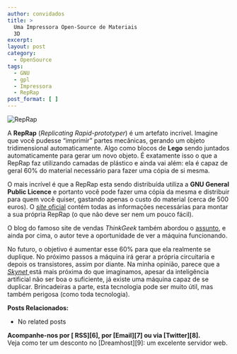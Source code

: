 ```yaml
---
author: convidados
title: >
  Uma Impressora Open-Source de Materiais
  3D
excerpt:
layout: post
category:
  - OpenSource
tags:
  - GNU
  - gpl
  - Impressora
  - RepRap
post_format: [ ]
---
```

![RepRap][1]

A **RepRap** (*Replicating Rapid-prototyper*) é um artefato incrível. Imagine que você pudesse “imprimir” partes mecânicas, gerando um objeto tridimensional automaticamente. Algo como blocos de **Lego** sendo juntados automaticamente para gerar um novo objeto. É exatamente isso o que a RepRap faz utilizando camadas de plástico e ainda vai além: ela é capaz de geral 60% do material necessário para fazer uma cópia de si mesma. 

O mais incrível é que a RepRap esta sendo distribuída utiliza a **GNU General Public Licence** e portanto você pode fazer uma cópia da mesma e distribuir para quem você quiser, gastando apenas o custo do material (cerca de 500 euros). O [*site* oficial][2] contém todas as informações necessárias para montar a sua própria RepRap (o que não deve ser nem um pouco fácil). 

O blog do famoso site de vendas *ThinkGeek* também abordou o [assunto][3], e ainda por cima, o autor teve a oportunidade de ver a máquina funcionando. 

No futuro, o objetivo é aumentar esse 60% para que ela realmente se duplique. No próximo passos a máquina irá gerar a própria circuitaria e depois os transistores, assim por diante. Na minha opinião, parece que a [*Skynet* ][4] está mais próxima do que imaginamos, apesar da inteligência artificial não ser boa o suficiente, já existe uma máquina capaz de se duplicar. Brincadeiras a parte, esta tecnologia pode ser muito útil, mas também perigosa (como toda tecnologia). 

**Posts Relacionados:** 
*   No related posts









**Acompanhe-nos por [ RSS][6], por [Email][7] ou via [Twitter][8].**  
Veja como ter um desconto no [Dreamhost][9]: um excelente servidor web.

 [1]: http://vidageek.net/wp-content/uploads/2008/09/reprap.jpg
 [2]: http://dev.www.reprap.org/bin/view/Main/WebHome "site oficial da RepRap"
 [3]: http://www.thinkgeek.com/blog/2008/08/the-shape-of-things-to-come.html "assunto"
 [4]: http://en.wikipedia.org/wiki/Skynet_(Terminator) "Skynet na Wikipedia"





